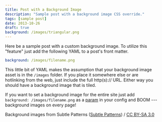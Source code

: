 ```yaml
---
title: Post with a Background Image
description: "Sample post with a background image CSS override."
tags: [sample post]
date: 2013-10-26
draft: true
background: /images/triangular.png
---
```


Here be a sample post with a custom background image. To utilize this "feature" just add the following YAML to a post's front matter.

```yaml
background: /images/filename.png
```

This little bit of YAML makes the assumption that your background image asset is in the `/images` folder. If you place it somewhere else or are hotlinking from the web, just include the full http(s):// URL. Either way you should have a background image that is tiled.

If you want to set a background image for the entire site just add `background: /images/filename.png` as a [param](https://gohugo.io/overview/configuration/#examples) in your config and BOOM --- background images on every page!

<div xmlns:cc="http://creativecommons.org/ns#" xmlns:dct="http://purl.org/dc/terms/" about="http://subtlepatterns.com" class="notice">Background images from <span property="dct:title">Subtle Patterns</span> (<a rel="cc:attributionURL" property="cc:attributionName" href="http://subtlepatterns.com">Subtle Patterns</a>) / <a rel="license" href="http://creativecommons.org/licenses/by-sa/3.0/">CC BY-SA 3.0</a></div>
